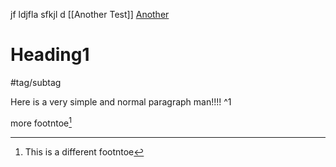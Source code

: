 

jf ldjfla sfkjl d [[Another Test]]    [Another](<Another yest#Another>)



# Heading1

#tag/subtag


Here is a very simple and normal paragraph man!!!!   ^1


more footntoe[^2]

[^2]: This is a different footntoe


